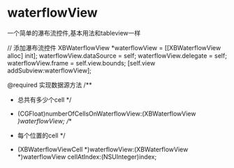 # waterflowView
一个简单的瀑布流控件,基本用法和tableview一样

// 添加瀑布流控件
XBWaterflowView *waterflowView = [[XBWaterflowView alloc] init];
waterflowView.dataSource = self;
waterflowView.delegate = self;
waterflowView.frame = self.view.bounds;
[self.view addSubview:waterflowView];
    
@required 实现数据源方法
/**
 *  总共有多少个cell
 */
- (CGFloat)numberOfCellsOnWaterflowView:(XBWaterflowView *)waterflowView;
/**
 *  每个位置的cell
 */
- (XBWaterflowViewCell *)waterflowView:(XBWaterflowView *)waterflowView cellAtIndex:(NSUInteger)index;
